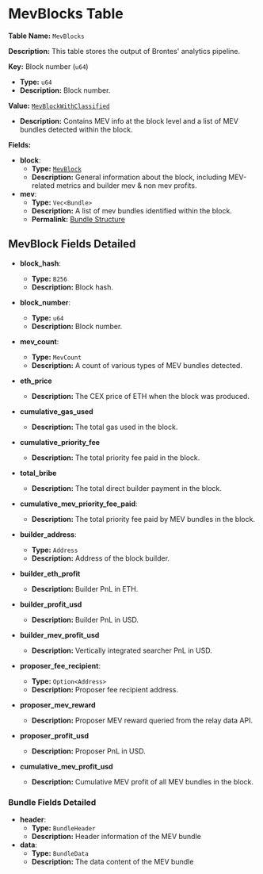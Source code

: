# MevBlocks Table

**Table Name:** `MevBlocks`

**Description:** This table stores the output of Brontes' analytics pipeline.

**Key:** Block number (`u64`)

- **Type:** `u64`
- **Description:** Block number.

**Value:** [`MevBlockWithClassified`](https://github.com/SorellaLabs/brontes/blob/e9935b20922ffcef21471de888dc9d695bc2bd03/crates/brontes-types/src/db/mev_block.rs#L9)

- **Description:** Contains MEV info at the block level and a list of MEV bundles detected within the block.

**Fields:**

- **block**:
  - **Type:** [`MevBlock`](https://github.com/SorellaLabs/brontes/blob/e9935b20922ffcef21471de888dc9d695bc2bd03/crates/brontes-types/src/mev/block.rs#L29)
  - **Description:** General information about the block, including MEV-related metrics and builder mev & non mev profits.
- **mev**:
  - **Type:** `Vec<Bundle>`
  - **Description:** A list of mev bundles identified within the block.
  - **Permalink:** [Bundle Structure](https://github.com/SorellaLabs/brontes/blob/e9935b20922ffcef21471de888dc9d695bc2bd03/crates/brontes-types/src/mev/bundle/mod.rs#L30)

## MevBlock Fields Detailed

- **block_hash**:
  - **Type:** `B256`
  - **Description:** Block hash.
- **block_number**:
  - **Type:** `u64`
  - **Description:** Block number.
- **mev_count**:
  - **Type:** `MevCount`
  - **Description:** A count of various types of MEV bundles detected.
- **eth_price**
  - **Description:** The CEX price of ETH when the block was produced.
- **cumulative_gas_used**
  - **Description:** The total gas used in the block.
- **cumulative_priority_fee**
  - **Description:** The total priority fee paid in the block.
- **total_bribe**
  - **Description:** The total direct builder payment in the block.
- **cumulative_mev_priority_fee_paid**:
  - **Description:** The total priority fee paid by MEV bundles in the block.
- **builder_address**:
  - **Type:** `Address`
  - **Description:** Address of the block builder.
- **builder_eth_profit**
  - **Description:** Builder PnL in ETH.
- **builder_profit_usd**
  - **Description:** Builder PnL in USD.
- **builder_mev_profit_usd**

  - **Description:** Vertically integrated searcher PnL in USD.

- **proposer_fee_recipient**:
  - **Type:** `Option<Address>`
  - **Description:** Proposer fee recipient address.
- **proposer_mev_reward**
  - **Description:** Proposer MEV reward queried from the relay data API.
- **proposer_profit_usd**
  - **Description:** Proposer PnL in USD.
- **cumulative_mev_profit_usd**
  - **Description:** Cumulative MEV profit of all MEV bundles in the block.

### Bundle Fields Detailed

- **header**:
  - **Type:** `BundleHeader`
  - **Description:** Header information of the MEV bundle
- **data**:
  - **Type:** `BundleData`
  - **Description:** The data content of the MEV bundle
